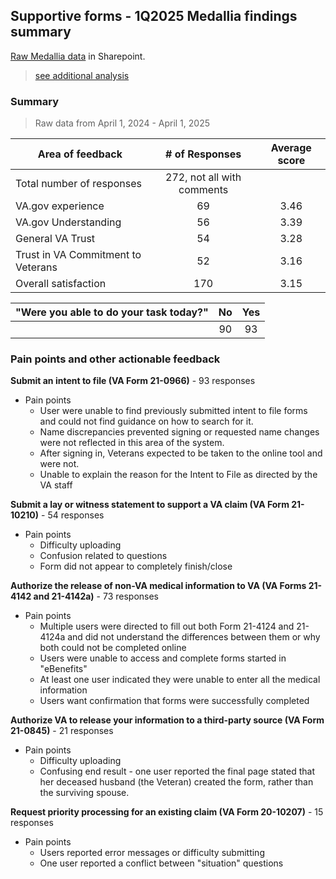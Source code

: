 ## Supportive forms - 1Q2025 Medallia findings summary
[Raw Medallia data](https://dvagov-my.sharepoint.com/:x:/r/personal/suzanne_middaugh_va_gov/Documents/Medallia/Medallia%2520Supporting%2520forms%20(version%201).xlsb?d=w077a600695224b75abdaea6834f8a321&csf=1&web=1&e=1c53yy) in Sharepoint.

> [see additional analysis](https://github.com/department-of-veterans-affairs/va.gov-team/blob/master/products/information-architecture/initiatives/centralized-forms/summary-existing-research-data.md)

### Summary 
> Raw data from April 1, 2024 - April 1, 2025

| Area of feedback | # of Responses | Average score | 
| --- | :---: | :---: | 
| Total number of responses | 272, not all with comments | 
| VA.gov experience | 69| 3.46 |
| VA.gov Understanding | 56 | 3.39 |
| General VA Trust | 54 | 3.28 |
| Trust in VA Commitment to Veterans | 52 | 3.16 | 
| Overall satisfaction | 170 | 3.15 | 



 | "Were you able to do your task today?" | No | Yes | 
 | --- | :---:|:--:|
 | | 90 | 93| 

### Pain points and other actionable feedback

**Submit an intent to file (VA Form 21-0966)** - 93 responses
- Pain points
  - User were unable to find previously submitted intent to file forms and could not find guidance on how to search for it.
  - Name discrepancies prevented signing or requested name changes were not reflected in this area of the system.
  - After signing in, Veterans expected to be taken to the online tool and were not. 
  - Unable to explain the reason for the Intent to File as directed by the VA staff

**Submit a lay or witness statement to support a VA claim (VA Form 21-10210)** - 54 responses
- Pain points
  - Difficulty uploading
  - Confusion related to questions
  - Form did not appear to completely finish/close 

**Authorize the release of non-VA medical information to VA (VA Forms 21-4142 and 21-4142a)** - 73 responses
- Pain points
  - Multiple users were directed to fill out both Form 21-4124 and 21-4124a and did not understand the differences between them or why both could not be completed online 
  - Users were unable to access and complete forms started in "eBenefits" 
  - At least one user indicated they were unable to enter all the medical information
  - Users want confirmation that forms were successfully completed

**Authorize VA to release your information to a third-party source (VA Form 21-0845)** - 21 responses
- Pain points
  - Difficulty uploading
  - Confusing end result - one user reported the final page stated that her deceased husband (the Veteran) created the form, rather than the surviving spouse.

**Request priority processing for an existing claim (VA Form 20-10207)** - 15 responses
- Pain points
  - Users reported error messages or difficulty submitting
  - One user reported a conflict between "situation" questions

